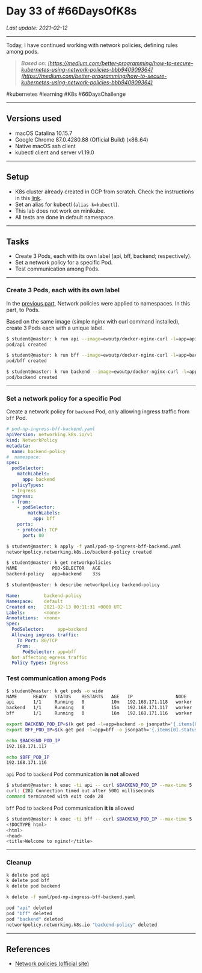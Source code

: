 # Day 33 of #66DaysOfK8s

_Last update: 2021-02-12_

---
Today, I have continued working with network policies, defining rules among pods.

> _Based on: [https://medium.com/better-programming/how-to-secure-kubernetes-using-network-policies-bbb940909364](https://medium.com/better-programming/how-to-secure-kubernetes-using-network-policies-bbb940909364)_

#kubernetes #learning #K8s #66DaysChallenge

---

## Versions used

* macOS Catalina 10.15.7
* Google Chrome 87.0.4280.88 (Official Build) (x86_64)
* Native macOS ssh client
* kubectl client and server v1.19.0

---

## Setup

* K8s cluster already created in GCP from scratch. Check the instructions in this [link](../../week01/day5/README.md).
* Set an alias for kubectl (```alias k=kubectl```).
* This lab does not work on minikube.
* All tests are done in default namespace.

---

## Tasks

* Create 3 Pods, each with its own label (api, bff, backend; respectively).
* Set a network policy for a specific Pod.
* Test communication among Pods.

---

### Create 3 Pods, each with its own label

In the [previous part](../day32/README.md), Network policies were applied to namespaces. In this part, to Pods.

Based on the same image (simple nginx with curl command installed), create 3 Pods each with a unique label.

```bash
$ student@master: k run api --image=ewoutp/docker-nginx-curl -l=app=api
pod/api created
```

```bash
$ student@master: k run bff --image=ewoutp/docker-nginx-curl -l=app=backend
pod/bff created
```

```bash
$ student@master: k run backend --image=ewoutp/docker-nginx-curl -l=app=bff
pod/backend created
```

---

### Set a network policy for a specific Pod

Create a network policy for ```backend``` Pod, only allowing ingress traffic from ```bff``` Pod.

```yaml
# pod-np-ingress-bff-backend.yaml
apiVersion: networking.k8s.io/v1
kind: NetworkPolicy
metadata:
  name: backend-policy
#  namespace: 
spec:
  podSelector:
    matchLabels:
      app: backend
  policyTypes:
  - Ingress
  ingress:
  - from:
    - podSelector:
        matchLabels:
          app: bff
    ports:
    - protocol: TCP
      port: 80
```

```bash
$ student@master: k apply -f yaml/pod-np-ingress-bff-backend.yaml
networkpolicy.networking.k8s.io/backend-policy created
```

```bash
$ student@master: k get networkpolicies
NAME             POD-SELECTOR   AGE
backend-policy   app=backend    33s
```

```bash
$ student@master: k describe networkpolicy backend-policy
```

```yaml
Name:         backend-policy
Namespace:    default
Created on:   2021-02-13 00:11:31 +0000 UTC
Labels:       <none>
Annotations:  <none>
Spec:
  PodSelector:     app=backend
  Allowing ingress traffic:
    To Port: 80/TCP
    From:
      PodSelector: app=bff
  Not affecting egress traffic
  Policy Types: Ingress
```

### Test communication among Pods

```bash
$ student@master: k get pods -o wide
NAME      READY   STATUS    RESTARTS   AGE   IP                NODE     NOMINATED NODE   READINESS GATES
api       1/1     Running   0          10m   192.168.171.118   worker   <none>           <none>
backend   1/1     Running   0          15m   192.168.171.117   worker   <none>           <none>
bff       1/1     Running   0          16m   192.168.171.116   worker   <none>           <none>
```

```bash
export BACKEND_POD_IP=$(k get pod -l=app=backend -o jsonpath='{.items[0].status.podIP}')
export BFF_POD_IP=$(k get pod -l=app=bff -o jsonpath='{.items[0].status.podIP}')
```

```bash
echo $BACKEND_POD_IP
192.168.171.117
```

```bash
echo $BFF_POD_IP
192.168.171.116
```

```api``` Pod to ```backend``` Pod communication **is not** allowed

```bash
$ student@master: k exec -ti api -- curl $BACKEND_POD_IP --max-time 5 | head -4
curl: (28) Connection timed out after 5001 milliseconds
command terminated with exit code 28
```

```bff``` Pod to ```backend``` Pod communication **it is** allowed

```bash
$ student@master: k exec -ti bff -- curl $BACKEND_POD_IP --max-time 5 | head -4
<!DOCTYPE html>
<html>
<head>
<title>Welcome to nginx!</title>
```

---

### Cleanup

```bash
k delete pod api
k delete pod bff
k delete pod backend

k delete -f yaml/pod-np-ingress-bff-backend.yaml
```

```bash
pod "api" deleted
pod "bff" deleted
pod "backend" deleted
networkpolicy.networking.k8s.io "backend-policy" deleted
```

---

## References

* [Network policies (official site)](https://kubernetes.io/docs/concepts/services-networking/network-policies/)
